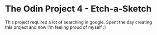 # The Odin Project 4 - Etch-a-Sketch

This project required a lot of searching in google. Spent the day creating this project and now I'm feeling proud of myself :)